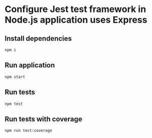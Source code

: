 # Configure Jest test framework in Node.js application uses Express

## Install dependencies
```
npm i
```

## Run application
```
npm start
```

## Run tests
```
npm test
```

## Run tests with coverage
```
npm run test:coverage
```
